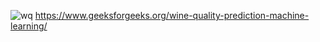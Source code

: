 ![wq](https://github.com/Indlaramakrishna/Wine-Quality--ML-models/assets/154610700/627e5ea9-a617-471a-a66b-ddd147054d41)
https://www.geeksforgeeks.org/wine-quality-prediction-machine-learning/

